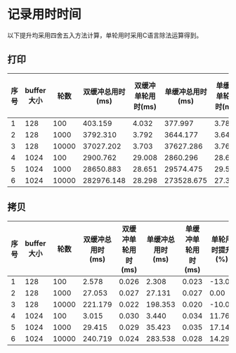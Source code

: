 # 记录用时时间

以下提升均采用四舍五入方法计算，单轮用时采用C语言除法运算得到。

## 打印

| 序号  | buffer大小 | 轮数    | 双缓冲总用时(ms) | 双缓冲单轮用时(ms) | 单缓冲总用时(ms) | 单缓冲单轮用时(ms) | 单轮用时提升(%) |
| --- | -------- | ----- | ---------- | ----------- | ---------- | ----------- | --------- |
| 1   | 128      | 100   | 403.159    | 4.032       | 377.997    | 3.780       | -6.67     |
| 2   | 128      | 1000  | 3792.310   | 3.792       | 3644.177   | 3.644       | -4.06     |
| 3   | 128      | 10000 | 37027.202  | 3.703       | 37627.286  | 3.763       | 1.59      |
| 4   | 1024     | 100   | 2900.762   | 29.008      | 2860.296   | 28.603      | -1.42     |
| 5   | 1024     | 1000  | 28650.883  | 28.651      | 29574.475  | 29.574      | 3.12      |
| 6   | 1024     | 10000 | 282976.148 | 28.298      | 273528.675 | 27.353      | -3.45     |

## 拷贝

| 序号  | buffer大小 | 轮数    | 双缓冲总用时(ms) | 双缓冲单轮用时(ms) | 单缓冲总用时(ms) | 单缓冲单轮用时(ms) | 单轮用时提升(%) |
| --- | -------- | ----- | ---------- | ----------- | ---------- | ----------- | --------- |
| 1   | 128      | 100   | 2.578      | 0.026       | 2.308      | 0.023       | -13.04    |
| 2   | 128      | 1000  | 27.053     | 0.027       | 27.131     | 0.027       | 0.00      |
| 3   | 128      | 10000 | 221.179    | 0.022       | 198.353    | 0.020       | -10.00    |
| 4   | 1024     | 100   | 3.015      | 0.030       | 3.440      | 0.034       | 11.76     |
| 5   | 1024     | 1000  | 29.415     | 0.029       | 35.423     | 0.035       | 17.14     |
| 6   | 1024     | 10000 | 240.719    | 0.024       | 283.538    | 0.028       | 14.29     |
